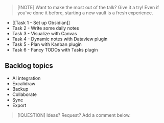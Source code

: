 > [!NOTE] Want to make the most out of the talk? Give it a try!
> Even if you've done it before, starting a new vault is a fresh experience.
 
- [[Task 1 - Set up Obsidian]]
- Task 2 - Write some daily notes
- Task 3 - Visualize with Canvas
- Task 4 - Dynamic notes with Dataview plugin
- Task 5 - Plan with Kanban plugin
- Task 6 - Fancy TODOs with Tasks plugin

## Backlog topics

- AI integration
- Excalidraw
- Backup
- Collaborate
- Sync
- Export


> [!QUESTION] Ideas? Request? Add a comment below.
